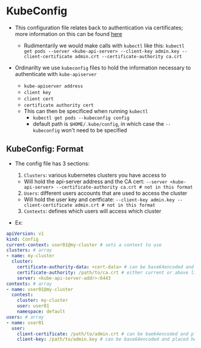<h1>KubeConfig</h1>
 
* This configuration file relates back to authentication via certificates; more information on this can be found [here](https://eoyebami.github.io/k8s/2024-01-16-kube-api-authentication.html)
  - Rudimentarily we would make calls with `kubectl` like this: `kubectl get pods --server <kube-api-server> --client-key admin.key --client-certificate admin.crt --certificate-authority ca.crt`

* Ordinarilty we use `kubeconfig` files to hold the information necessary to authenticate with `kube-apiserver`
  - `kube-apiserver address`
  - `client key`
  - `client cert`
  - `certificate authority cert`

  * This can then be specificed when running `kubectl`
    - `kubectl get pods --kubeconfig config`
    - default path is `$HOME/.kube/config`, in which case the `--kubeconfig` won't need to be specified

<h2>KubeConfig: Format</h2>
 
* The config file has 3 sections:
  1. `Clusters`: various kubernetes clusters you have access to
    - Will hold the api-server address and the CA cert: `--server <kube-api-server> --certificate-authority ca.crt # not in this format`

  2. `Users`: different users accounts that are used to access the cluster
    - Will hold the user key and certficate: `--client-key admin.key --client-certificate admin.crt # not in this format`

  3. `Contexts`: defines which users will access which cluster

* Ex:

```yml
apiVersion: v1
kind: Config
current-context: user01@my-cluster # sets a context to use
clusters: # array
- name: my-cluster
  cluster:
    certificate-authority-data: <cert-data> # can be base64encoded and placed here as well
    certificate-authority: /path/to/ca.crt # either current or above line can be used
    server: <kube-api-server-addr>:6443
contexts: # array
- name: user01@my-cluster
  contest:
    cluster: my-cluster
    user: user01
    namespace: default
users: # array
- name: user01
  user: 
    client-certificate: /path/to/admin.crt # can be bae64encoded and placed here as well
    client-key: /path/to/admin.key # can be base64encoded and placed here as well
```

